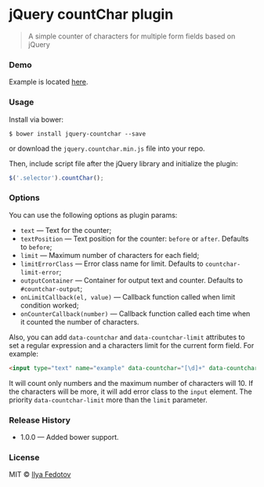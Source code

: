 # jQuery countChar plugin

> A simple counter of characters for multiple form fields based on jQuery

### Demo

Example is located [here](http://fedotov.work/jquery-countchar/).

### Usage

Install via bower:

```
$ bower install jquery-countchar --save
```

or download the `jquery.countchar.min.js` file into your repo.

Then, include script file after the jQuery library and initialize the plugin:

```js
$('.selector').countChar();
```

### Options

You can use the following options as plugin params:

* `text` — Text for the counter;
* `textPosition` — Text position for the counter: `before` or `after`. Defaults to `before`;
* `limit` — Maximum number of characters for each field;
* `limitErrorClass` — Error class name for limit. Defaults to `countchar-limit-error`;
* `outputContainer` — Container for output text and counter. Defaults to `#countchar-output`;
* `onLimitCallback(el, value)` — Callback function called when limit condition worked;
* `onCounterCallback(number)` — Callback function called each time when it counted the number of characters.

Also, you can add `data-countchar` and `data-countchar-limit` attributes to set a regular expression and a characters limit for the current form field. For example:

```html
<input type="text" name="example" data-countchar="[\d]+" data-countchar-limit="10">
```

It will count only numbers and the maximum number of characters will 10. If the characters will be more, it will add error class to the `input` element. The priority `data-countchar-limit` more than the `limit` parameter.

### Release History

* 1.0.0 — Added bower support.

### License

MIT © [Ilya Fedotov](http://fedotov.me)